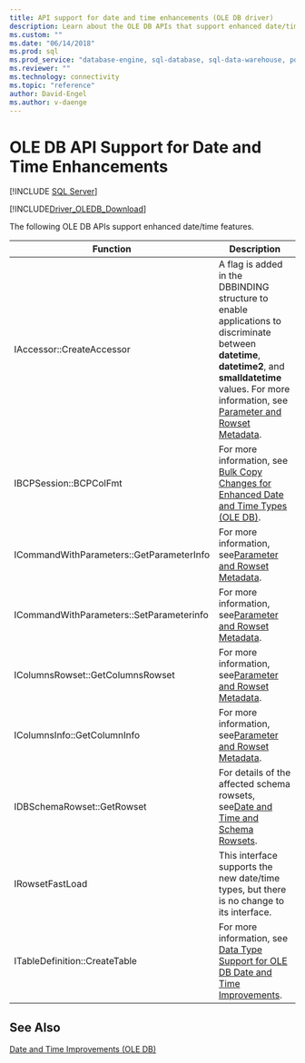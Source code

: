 ```yaml
---
title: API support for date and time enhancements (OLE DB driver)
description: Learn about the OLE DB APIs that support enhanced date/time features, including function names and descriptions.
ms.custom: ""
ms.date: "06/14/2018"
ms.prod: sql
ms.prod_service: "database-engine, sql-database, sql-data-warehouse, pdw"
ms.reviewer: ""
ms.technology: connectivity
ms.topic: "reference"
author: David-Engel
ms.author: v-daenge
---
```

# OLE DB API Support for Date and Time Enhancements
[!INCLUDE [SQL Server](../../../includes/applies-to-version/sql-asdb-asdbmi-asa-pdw.md)]

[!INCLUDE[Driver_OLEDB_Download](../../../includes/driver_oledb_download.md)]

  The following OLE DB APIs support enhanced date/time features.  
  
|Function|Description|  
|--------------|-----------------|  
|IAccessor::CreateAccessor|A flag is added in the DBBINDING structure to enable applications to discriminate between **datetime**, **datetime2**, and **smalldatetime** values. For more information, see [Parameter and Rowset Metadata](../../oledb/ole-db-date-time/metadata-parameter-and-rowset.md).|  
|IBCPSession::BCPColFmt|For more information, see [Bulk Copy Changes for Enhanced Date and Time Types &#40;OLE DB&#41;](../../oledb/ole-db-date-time/bulk-copy-changes-for-enhanced-date-and-time-types-ole-db.md).|  
|ICommandWithParameters::GetParameterInfo|For more information, see[Parameter and Rowset Metadata](../../oledb/ole-db-date-time/metadata-parameter-and-rowset.md).|  
|ICommandWithParameters::SetParameterinfo|For more information, see[Parameter and Rowset Metadata](../../oledb/ole-db-date-time/metadata-parameter-and-rowset.md).|  
|IColumnsRowset::GetColumnsRowset|For more information, see[Parameter and Rowset Metadata](../../oledb/ole-db-date-time/metadata-parameter-and-rowset.md).|  
|IColumnsInfo::GetColumnInfo|For more information, see[Parameter and Rowset Metadata](../../oledb/ole-db-date-time/metadata-parameter-and-rowset.md).|  
|IDBSchemaRowset::GetRowset|For details of the affected schema rowsets, see[Date and Time and Schema Rowsets](../../oledb/ole-db-date-time/metadata-date-and-time-and-schema-rowsets.md).|  
|IRowsetFastLoad|This interface supports the new date/time types, but there is no change to its interface.|  
|ITableDefinition::CreateTable|For more information, see [Data Type Support for OLE DB Date and Time Improvements](../../oledb/ole-db-date-time/data-type-support-for-ole-db-date-and-time-improvements.md).|  
  
## See Also  
 [Date and Time Improvements &#40;OLE DB&#41;](../../oledb/ole-db-date-time/date-and-time-improvements-ole-db.md)  
  
  
